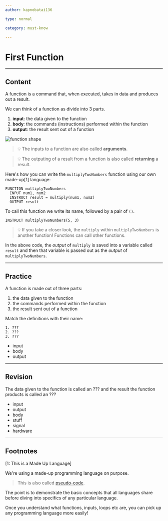 ```yaml
---
author: kapnobatai136

type: normal

category: must-know

---
```


# First Function

---
## Content

A function is a command that, when executed, takes in data and produces out a result. 

We can think of a function as divide into 3 parts.
1. **input**: the data given to the function
2. **body**: the commands (instructions) performed within the function
3. **output**: the result sent out of a function

![function shape](https://img.enkipro.com/a33d19a96c045dce053cb08993c19b39.png)

> 💡 The inputs to a function are also called **arguments**.

> 💡 The outputing of a result from a function is also called **returning** a result.

Here's how you can write the `multiplyTwoNumbers` function using our own made-up[1] language:

```plain-text
FUNCTION multiplyTwoNumbers
  INPUT num1, num2
  INSTRUCT result = multiply(num1, num2)
  OUTPUT result
```

To call this function we write its name, followed by a pair of `()`.

```plain-text
INSTRUCT multiplyTwoNumbers(5, 3)
```

> 💡 If you take a closer look, the `multiply` within `multiplyTwoNumbers` is another function! Functions can call other functions. 

In the above code, the *output* of `multiply` is saved into a variable called `result` and then that variable is passed out as the *output* of `multiplyTwoNumbers`.

---
## Practice

A function is made out of three parts:
1. the data given to the function
2. the commands performed within the function
3. the result sent out of a function

Match the definitions with their name:
```plain-text
1. ???
2. ???
3. ???
```

- input
- body
- output

---
## Revision

The data given to the function is called an ??? and the result the function products is called an ???

- input
- output
- body
- stuff
- signal
- hardware

---
## Footnotes

[1: This is a Made Up Language]

We're using a made-up programming language on purpose. 

> This is also called [pseudo-code](https://enki.com/glossary/general/pseudocode).

The point is to demonstrate the basic concepts that all languages share before diving into specifics of any particular language.

Once you understand what functions, inputs, loops etc are, you can pick up any programming language more easily!
